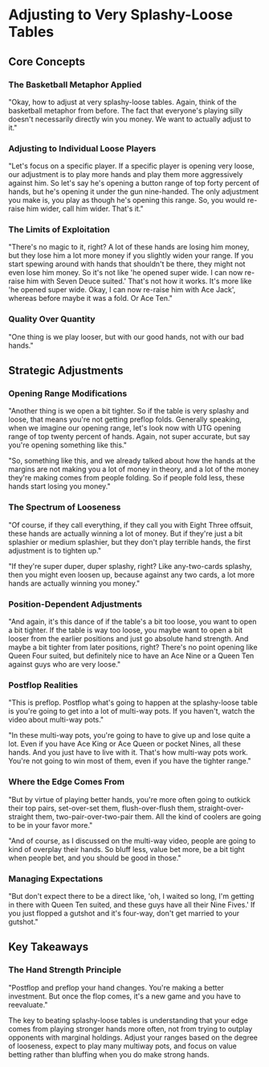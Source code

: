 # Adjusting to Very Splashy-Loose Tables

## Core Concepts

### The Basketball Metaphor Applied

"Okay, how to adjust at very splashy-loose tables. Again, think of the basketball metaphor from before. The fact that everyone's playing silly doesn't necessarily directly win you money. We want to actually adjust to it."

### Adjusting to Individual Loose Players

"Let's focus on a specific player. If a specific player is opening very loose, our adjustment is to play more hands and play them more aggressively against him. So let's say he's opening a button range of top forty percent of hands, but he's opening it under the gun nine-handed. The only adjustment you make is, you play as though he's opening this range. So, you would re-raise him wider, call him wider. That's it."

### The Limits of Exploitation

"There's no magic to it, right? A lot of these hands are losing him money, but they lose him a lot more money if you slightly widen your range. If you start spewing around with hands that shouldn't be there, they might not even lose him money. So it's not like 'he opened super wide. I can now re-raise him with Seven Deuce suited.' That's not how it works. It's more like 'he opened super wide. Okay, I can now re-raise him with Ace Jack', whereas before maybe it was a fold. Or Ace Ten."

### Quality Over Quantity

"One thing is we play looser, but with our good hands, not with our bad hands."

## Strategic Adjustments

### Opening Range Modifications

"Another thing is we open a bit tighter. So if the table is very splashy and loose, that means you're not getting preflop folds. Generally speaking, when we imagine our opening range, let's look now with UTG opening range of top twenty percent of hands. Again, not super accurate, but say you're opening something like this."

"So, something like this, and we already talked about how the hands at the margins are not making you a lot of money in theory, and a lot of the money they're making comes from people folding. So if people fold less, these hands start losing you money."

### The Spectrum of Looseness

"Of course, if they call everything, if they call you with Eight Three offsuit, these hands are actually winning a lot of money. But if they're just a bit splashier or medium splashier, but they don't play terrible hands, the first adjustment is to tighten up."

"If they're super duper, duper splashy, right? Like any-two-cards splashy, then you might even loosen up, because against any two cards, a lot more hands are actually winning you money."

### Position-Dependent Adjustments

"And again, it's this dance of if the table's a bit too loose, you want to open a bit tighter. If the table is way too loose, you maybe want to open a bit looser from the earlier positions and just go absolute hand strength. And maybe a bit tighter from later positions, right? There's no point opening like Queen Four suited, but definitely nice to have an Ace Nine or a Queen Ten against guys who are very loose."

### Postflop Realities

"This is preflop. Postflop what's going to happen at the splashy-loose table is you're going to get into a lot of multi-way pots. If you haven't, watch the video about multi-way pots."

"In these multi-way pots, you're going to have to give up and lose quite a lot. Even if you have Ace King or Ace Queen or pocket Nines, all these hands. And you just have to live with it. That's how multi-way pots work. You're not going to win most of them, even if you have the tighter range."

### Where the Edge Comes From

"But by virtue of playing better hands, you're more often going to outkick their top pairs, set-over-set them, flush-over-flush them, straight-over-straight them, two-pair-over-two-pair them. All the kind of coolers are going to be in your favor more."

"And of course, as I discussed on the multi-way video, people are going to kind of overplay their hands. So bluff less, value bet more, be a bit tight when people bet, and you should be good in those."

### Managing Expectations

"But don't expect there to be a direct like, 'oh, I waited so long, I'm getting in there with Queen Ten suited, and these guys have all their Nine Fives.' If you just flopped a gutshot and it's four-way, don't get married to your gutshot."

## Key Takeaways

### The Hand Strength Principle

"Postflop and preflop your hand changes. You're making a better investment. But once the flop comes, it's a new game and you have to reevaluate."

The key to beating splashy-loose tables is understanding that your edge comes from playing stronger hands more often, not from trying to outplay opponents with marginal holdings. Adjust your ranges based on the degree of looseness, expect to play many multiway pots, and focus on value betting rather than bluffing when you do make strong hands.